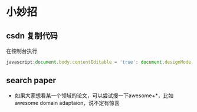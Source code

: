 # 小妙招

## csdn 复制代码

在控制台执行

```js
javascript:document.body.contentEditable = 'true'; document.designMode = 'on'; void 0
```

## search paper

* 如果大家想看某一个领域的论文，可以尝试搜一下awesome+*，比如awesome domain adaptaion，说不定有惊喜

